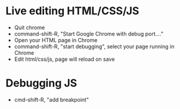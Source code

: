 # Live editing HTML/CSS/JS

* Quit chrome
* command-shift-R, "Start Google Chrome with debug port...."
* Open your HTML page in Chrome
* command-shift-R, "start debugging", select your page running in Chrome
* Edit html/css/js, page will reload on save

# Debugging JS

* cmd-shift-R, "add breakpoint"
